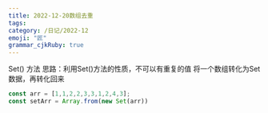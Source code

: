 ```yaml
---
title: 2022-12-20数组去重
tags: 
category: /日记/2022-12
emoji: "匠"
grammar_cjkRuby: true
---
```

Set() 方法
思路：利用Set()方法的性质，不可以有重复的值
将一个数组转化为Set数据，再转化回来
``` javascript
const arr = [1,1,2,2,3,3,1,2,4,3];
const setArr = Array.from(new Set(arr))
```